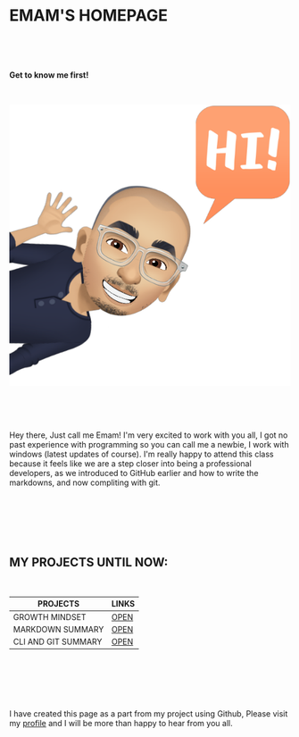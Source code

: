 #  EMAM'S HOMEPAGE 


&nbsp;





&nbsp;



**Get to know me first!** 

&nbsp;

![ME](ME1.PNG)



&nbsp;




&nbsp;


Hey there, Just call me Emam! I'm very excited to work with you all, I got no past experience with programming so you can call me a newbie, I work with windows (latest updates of course). I'm really happy to attend this class because it feels like we are a step closer into being a professional developers, as we introduced to GitHub earlier and how to write the markdowns, and now compliting with git. 



&nbsp;



&nbsp;




&nbsp;


##  MY PROJECTS UNTIL NOW: 

&nbsp;





| PROJECTS            | LINKS              |
| ------------------- | ------------------ |
| GROWTH MINDSET      |[OPEN](LAB01.MD)    |
| MARKDOWN SUMMARY    |[OPEN](https://emam96.github.io/reading-notes/Read:01)  |
| CLI AND GIT SUMMARY |[OPEN](Read:02.md)  |                       


&nbsp;




&nbsp;




&nbsp;



I have created this page as a part from my project using Github, Please visit my [profile](https://github.com/Emam96) and I will be more than happy to hear from you all. 